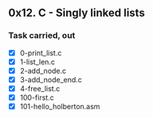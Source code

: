 ## 0x12. C - Singly linked lists
### Task carried, out
- [x] 0-print_list.c
- [x] 1-list_len.c
- [x] 2-add_node.c
- [x] 3-add_node_end.c
- [x] 4-free_list.c
- [x] 100-first.c
- [x] 101-hello_holberton.asm
